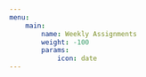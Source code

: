 ```yaml
---
menu:
    main:
        name: Weekly Assignments
        weight: -100
        params:
            icon: date
---
```





